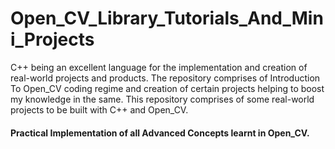 # Open_CV_Library_Tutorials_And_Mini_Projects

C++ being an excellent language for the implementation and creation of real-world projects and products. The repository comprises of Introduction To Open_CV coding regime and 
creation of certain projects helping to boost my knowledge in the same.
This repository comprises of some real-world projects to be built with C++ and Open_CV. 
#### Practical Implementation of all Advanced Concepts learnt in Open_CV.
